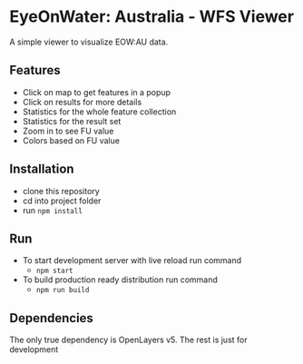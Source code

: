 # EyeOnWater: Australia - WFS Viewer

A simple viewer to visualize EOW:AU data.

## Features
- Click on map to get features in a popup
- Click on results for more details
- Statistics for the whole feature collection
- Statistics for the result set
- Zoom in to see FU value
- Colors based on FU value

## Installation
- clone this repository
- cd into project folder
- run `npm install`

## Run


- To start development server with live reload run command 
  - `npm start`
- To build production ready distribution run command 
  - `npm run build`

## Dependencies
The only true dependency is OpenLayers v5. The rest is just for development

